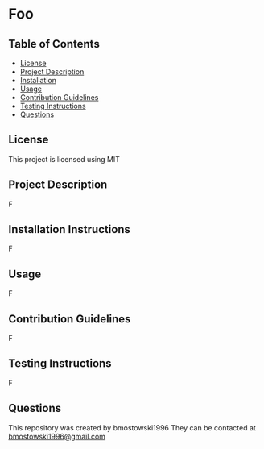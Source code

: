 # Foo

## Table of Contents 

- [License](#license)
- [Project Description](#Project-Description)
- [Installation](#Installation-Instructions)
- [Usage](#usage)
- [Contribution Guidelines](#contribution-guidelines)
- [Testing Instructions](#testing-instructions)
- [Questions](#questions)

## License 
This project is licensed using MIT

## Project Description 
F

## Installation Instructions 
F

## Usage 
F

## Contribution Guidelines 
F

## Testing Instructions 
F

## Questions 
This repository was created by bmostowski1996
They can be contacted at bmostowski1996@gmail.com